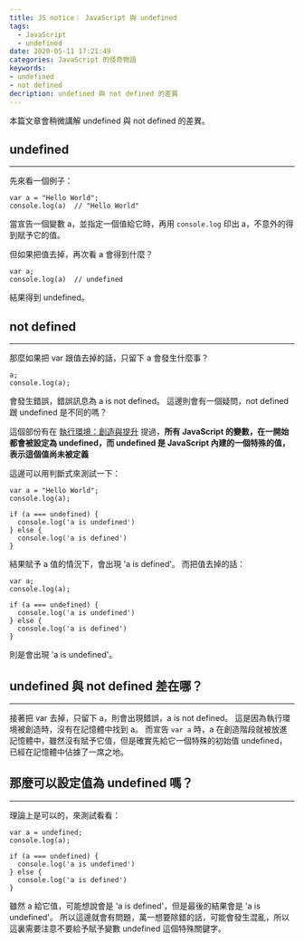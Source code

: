 ```yaml
---
title: JS notice： JavaScript 與 undefined
tags:
  - JavaScript
  - undefined
date: 2020-05-11 17:21:49
categories: JavaScript 的怪奇物語
keywords:
- undefined
- not defined
decription: undefined 與 not defined 的差異
---
```

本篇文章會稍微講解 undefined 與 not defined 的差異。
<!--more-->
## undefined
---

先來看一個例子：

```
var a = "Hello World";
console.log(a)  // "Hello World"
```

當宣告一個變數 a，並指定一個值給它時，再用 `console.log` 印出 a，不意外的得到賦予它的值。

但如果把值去掉，再次看 a 會得到什麼？

```
var a;
console.log(a)  // undefined
```

結果得到 undefined。

## not defined
---

那麼如果把 var 跟值去掉的話，只留下 a 會發生什麼事？

```
a;
console.log(a);
```

會發生錯誤，錯誤訊息為 a is not defined。
這邊則會有一個疑問，not defined 跟 undefined 是不同的嗎？

這個部份有在 [執行環境：創造與提升](https://bucky0112.github.io/bucky0112.github.io/2020/04/24/%E5%9F%B7%E8%A1%8C%E7%92%B0%E5%A2%83-%E5%89%B5%E9%80%A0%E8%88%87%E6%8F%90%E5%8D%87/) 提過，**所有 JavaScript 的變數，在一開始都會被設定為 undefined，而 undefined 是 JavaScript 內建的一個特殊的值，表示這個值尚未被定義**

這邊可以用判斷式來測試一下：

```
var a = "Hello World";
console.log(a);

if (a === undefined) {
  console.log('a is undefined') 
} else {
  console.log('a is defined')
}
```

結果賦予 a 值的情況下，會出現 'a is defined'。
而把值去掉的話：

```
var a;
console.log(a);

if (a === undefined) {
  console.log('a is undefined') 
} else {
  console.log('a is defined')
}
```

則是會出現 'a is undefined'。

## undefined 與 not defined 差在哪？
---

接著把 var 去掉，只留下 a，則會出現錯誤，a is not defined。
這是因為執行環境被創造時，沒有在記憶體中找到 a。
而宣告 `var a` 時，a 在創造階段就被放進記憶體中，雖然沒有賦予它值，但是確實先給它一個特殊的初始值 undefined，已經在記憶體中佔據了一席之地。

## 那麼可以設定值為 undefined 嗎？
---

理論上是可以的，來測試看看：

```
var a = undefined;
console.log(a);

if (a === undefined) {
  console.log('a is undefined')
} else {
  console.log('a is defined')
}
```

雖然 a 給它值，可能想說會是 'a is defined'，但是最後的結果會是 'a is undefined'。
所以這邊就會有問題，萬一想要除錯的話，可能會發生混亂，所以這裏需要注意不要給予賦予變數 undefined 這個特殊關鍵字。